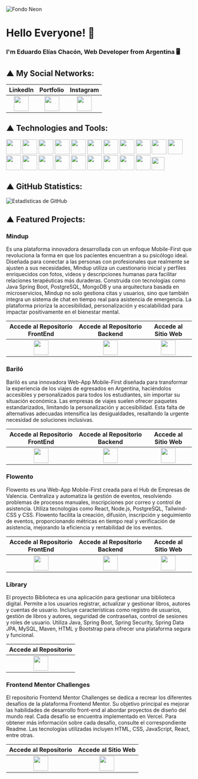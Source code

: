 <!-- Imagen de fondo -->
![Fondo Neon](https://e1.pxfuel.com/desktop-wallpaper/827/995/desktop-wallpaper-3840x1080-dual-screen-dual-monitor.jpg)

# Hello Everyone! 👋

### I'm Eduardo Elías Chacón, Web Developer from Argentina 🖥️

## ▲ My Social Networks:

| LinkedIn | Portfolio | Instagram |
|:--------------------------------------------------------------------:|:------------------------------------------------------------------------:|:-------------------------------------------------------------------------:|
| <a href="https://www.linkedin.com/in/eduardoe92/"><img src="https://cdn.jsdelivr.net/gh/devicons/devicon/icons/linkedin/linkedin-original.svg" width="40" height="40"/></a> | <a href="https://eduardoeliaschacon-portfolio.vercel.app/"><img src="https://cdn-icons-png.flaticon.com/512/5602/5602732.png" width="40" height="40"/></a> | <a href="https://www.instagram.com/eduardo.e"><img src="https://cdn-icons-png.flaticon.com/512/174/174855.png" width="40" height="40"/></a> |

## ▲ Technologies and Tools:

<p>
  <img src="https://cdn.jsdelivr.net/gh/devicons/devicon/icons/react/react-original.svg" width="40" height="40"/>
  <img src="https://cdn.jsdelivr.net/gh/devicons/devicon/icons/java/java-original.svg" width="40" height="40"/>
  <img src="https://cdn.jsdelivr.net/gh/devicons/devicon/icons/javascript/javascript-original.svg" width="40" height="40"/>
  <img src="https://cdn.jsdelivr.net/gh/devicons/devicon/icons/typescript/typescript-original.svg" width="40" height="40"/>
  <img src="https://cdn.jsdelivr.net/gh/devicons/devicon/icons/mysql/mysql-original.svg" width="40" height="40"/>
  <img src="https://cdn.jsdelivr.net/gh/devicons/devicon/icons/nodejs/nodejs-original.svg" width="40" height="40"/>
  <img src="https://cdn.jsdelivr.net/gh/devicons/devicon/icons/spring/spring-original.svg" width="40" height="40"/>
  <img src="https://cdn.jsdelivr.net/gh/devicons/devicon/icons/tailwindcss/tailwindcss-original.svg" width="40" height="40"/>
  <img src="https://cdn.jsdelivr.net/gh/devicons/devicon/icons/bootstrap/bootstrap-original.svg" width="40" height="40"/>
  <img src="https://img.icons8.com/?size=100&id=lckHFUP7nJhG&format=png&color=000000" width="40" height="40"/>
  <img src="https://cdn.jsdelivr.net/gh/devicons/devicon/icons/html5/html5-original.svg" width="40" height="40"/>
  <img src="https://cdn.jsdelivr.net/gh/devicons/devicon/icons/css3/css3-original.svg" width="40" height="40"/>
  <img src="https://cdn.jsdelivr.net/gh/devicons/devicon/icons/vscode/vscode-original.svg" width="40" height="40"/>
  <img src="https://img.icons8.com/?size=100&id=4djt356tq8UO&format=png" width="40" height="40"/>
  <img src="https://img.icons8.com/color/48/000000/zoom.png" width="40" height="40"/>
  <img src="https://cdn.jsdelivr.net/gh/devicons/devicon/icons/git/git-original.svg" width="40" height="40"/>
  <img src="https://cdn.jsdelivr.net/gh/devicons/devicon/icons/jira/jira-original.svg" width="40" height="40"/>
  <img src="https://cdn.jsdelivr.net/gh/devicons/devicon/icons/wordpress/wordpress-original.svg" width="40" height="40"/>
  <img src="https://img.icons8.com/ios-filled/50/5865F2/discord-logo.png" width="40" height="40"/>
  <img src="https://img.icons8.com/?size=100&id=efFfwotdkiU5&format=png&color=000000" width="40" height="40"/>
  <img src="https://encrypted-tbn0.gstatic.com/images?q=tbn:ANd9GcS-HFqQNkv8HSRD_1cOqdnfUqTN8uIVrYwOmJl5NM7my1tl1I3FwsL04wQlDyPu35tYaNc&usqp=CAU" width="35" height="35"/>
</p>

## ▲ GitHub Statistics:

![Estadísticas de GitHub](https://github-readme-stats.vercel.app/api?username=eduardoe92&show_icons=true&theme=gotham)

## ▲ Featured Projects:

### Mindup
Es una plataforma innovadora desarrollada con un enfoque Mobile-First que revoluciona la forma en que los pacientes encuentran a su psicólogo ideal. Diseñada para conectar a las personas con profesionales que realmente se ajusten a sus necesidades, Mindup utiliza un cuestionario inicial y perfiles enriquecidos con fotos, videos y descripciones humanas para facilitar relaciones terapéuticas más duraderas. Construida con tecnologías como Java Spring Boot, PostgreSQL, MongoDB y una arquitectura basada en microservicios, Mindup no solo gestiona citas y usuarios, sino que también integra un sistema de chat en tiempo real para asistencia de emergencia. La plataforma prioriza la accesibilidad, personalización y escalabilidad para impactar positivamente en el bienestar mental.

| Accede al Repositorio FrontEnd | Accede al Repositorio Backend | Accede al Sitio Web |
|:--------------------------------------------------------------------------------:|:-----------------------------------------------------------------------------:|:------------------------------------------------:|
| <a href="https://github.com/eduardoe92/MindUp-Frontend"><img src="https://img.icons8.com/?size=100&id=efFfwotdkiU5&format=png&color=000000" width="40" height="40"/></a> | <a href="https://github.com/eduardoe92/MindUp-Backend"><img src="https://img.icons8.com/?size=100&id=efFfwotdkiU5&format=png&color=000000" width="40" height="40"/></a> | <a href="https://mindup-app.vercel.app/"><img src="https://cdn-icons-png.flaticon.com/512/5602/5602732.png" width="40" height="40"/></a> |

### Bariló
Bariló es una innovadora Web-App Mobile-First diseñada para transformar la experiencia de los viajes de egresados en Argentina, haciéndolos accesibles y personalizados para todos los estudiantes, sin importar su situación económica. Las empresas de viajes suelen ofrecer paquetes estandarizados, limitando la personalización y accesibilidad. Esta falta de alternativas adecuadas intensifica las desigualdades, resaltando la urgente necesidad de soluciones inclusivas.

| Accede al Repositorio FrontEnd | Accede al Repositorio Backend | Accede al Sitio Web |
|:--------------------------------------------------------------------------------:|:-----------------------------------------------------------------------------:|:------------------------------------------------:|
| <a href="https://github.com/eduardoe92/Barilo-App-Front"><img src="https://img.icons8.com/?size=100&id=efFfwotdkiU5&format=png&color=000000" width="40" height="40"/></a> | <a href="https://github.com/eduardoe92/Barilo-App-Back/"><img src="https://img.icons8.com/?size=100&id=efFfwotdkiU5&format=png&color=000000" width="40" height="40"/></a> | <a href="https://barilo.vercel.app/"><img src="https://cdn-icons-png.flaticon.com/512/5602/5602732.png" width="40" height="40"/></a> |

### Flowento
Flowento es una Web-App Mobile-First creada para el Hub de Empresas de Valencia. Centraliza y automatiza la gestión de eventos, resolviendo problemas de procesos manuales, inscripciones por correo y control de asistencia. Utiliza tecnologías como React, Node.js, PostgreSQL, Tailwind-CSS y CSS. Flowento facilita la creación, difusión, inscripción y seguimiento de eventos, proporcionando métricas en tiempo real y verificación de asistencia, mejorando la eficiencia y rentabilidad de los eventos.

| Accede al Repositorio FrontEnd | Accede al Repositorio Backend | Accede al Sitio Web |
|:--------------------------------------------------------------------------------:|:-----------------------------------------------------------------------------:|:------------------------------------------------:|
| <a href="https://github.com/eduardoe92/Flowento-App-Front"><img src="https://img.icons8.com/?size=100&id=efFfwotdkiU5&format=png&color=000000" width="40" height="40"/></a> | <a href="https://github.com/eduardoe92/Flowento-App-Back"><img src="https://img.icons8.com/?size=100&id=efFfwotdkiU5&format=png&color=000000" width="40" height="40"/></a> | <a href="https://flowento-app.vercel.app/"><img src="https://cdn-icons-png.flaticon.com/512/5602/5602732.png" width="40" height="40"/></a> |

### Library
El proyecto Biblioteca es una aplicación para gestionar una biblioteca digital. Permite a los usuarios registrar, actualizar y gestionar libros, autores y cuentas de usuario. Incluye características como registro de usuarios, gestión de libros y autores, seguridad de contraseñas, control de sesiones y roles de usuario. Utiliza Java, Spring Boot, Spring Security, Spring Data JPA, MySQL, Maven, HTML y Bootstrap para ofrecer una plataforma segura y funcional.

| Accede al Repositorio |
|:--------------------------------------------------------------------------------:|
| <a href="https://github.com/eduardoe92/LibraryProject"><img src="https://img.icons8.com/?size=100&id=efFfwotdkiU5&format=png&color=000000" width="40" height="40"/></a> |

### Frontend Mentor Challenges
El repositorio Frontend Mentor Challenges se dedica a recrear los diferentes desafíos de la plataforma Frontend Mentor. Su objetivo principal es mejorar las habilidades de desarrollo front-end al abordar proyectos de diseño del mundo real. Cada desafío se encuentra implementado en Vercel. Para obtener más información sobre cada desafío, consulte el correspondiente Readme. Las tecnologías utilizadas incluyen HTML, CSS, JavaScript, React, entre otras.

| Accede al Repositorio | Accede al Sitio Web |
|:--------------------------------------------------------------------------------:|:------------------------------------------------:|
| <a href="https://github.com/eduardoe92/Challenge"><img src="https://img.icons8.com/?size=100&id=efFfwotdkiU5&format=png&color=000000" width="40" height="40"/></a> | <a href="https://eduardoe92.github.io/Challenge/"><img src="https://cdn-icons-png.flaticon.com/512/5602/5602732.png" width="40" height="40"/></a> |

